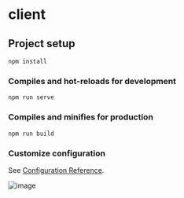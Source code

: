 # client

## Project setup
```
npm install
```

### Compiles and hot-reloads for development
```
npm run serve
```

### Compiles and minifies for production
```
npm run build
```

### Customize configuration
See [Configuration Reference](https://cli.vuejs.org/config/).



![image](https://github.com/soybean15/paec-instructor-monitoring-client/assets/75112014/0fdb9e27-4b1a-4942-8e73-5169e53c1eff)
